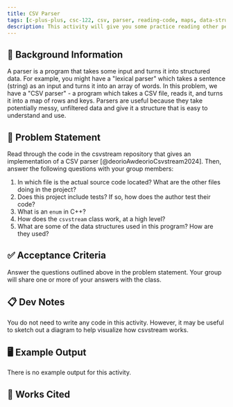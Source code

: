 ```yaml
---
title: CSV Parser
tags: [c-plus-plus, csc-122, csv, parser, reading-code, maps, data-structures]
description: This activity will give you some practice reading other people's code. Specifically, we are going to analyze a CSV parser program.
---
```


## 🔖 Background Information

A parser is a program that takes some input and turns it into structured data. For example, you might have a "lexical parser" which takes a sentence (string) as an input and turns it into an array of words. In this problem, we have a "CSV parser" - a program which takes a CSV file, reads it, and turns it into a map of rows and keys. Parsers are useful because they take potentially messy, unfiltered data and give it a structure that is easy to understand and use.

## 🎯 Problem Statement

Read through the code in the csvstream repository that gives an implementation of a CSV parser [@deorioAwdeorioCsvstream2024]. Then, answer the following questions with your group members:

1. In which file is the actual source code located? What are the other files doing in the project?
2. Does this project include tests? If so, how does the author test their code?
3. What is an `enum` in C++?
4. How does the `csvstream` class work, at a high level?
5. What are some of the data structures used in this program? How are they used?

## ✅ Acceptance Criteria

Answer the questions outlined above in the problem statement. Your group will share one or more of your answers with the class.

## 📋 Dev Notes

You do not need to write any code in this activity. However, it may be useful to sketch out a diagram to help visualize how csvstream works.

## 🖥️ Example Output

There is no example output for this activity.

## 📘 Works Cited

[//]: <> (This is a placeholder for where the Works Cited will be rendered for this page.)
